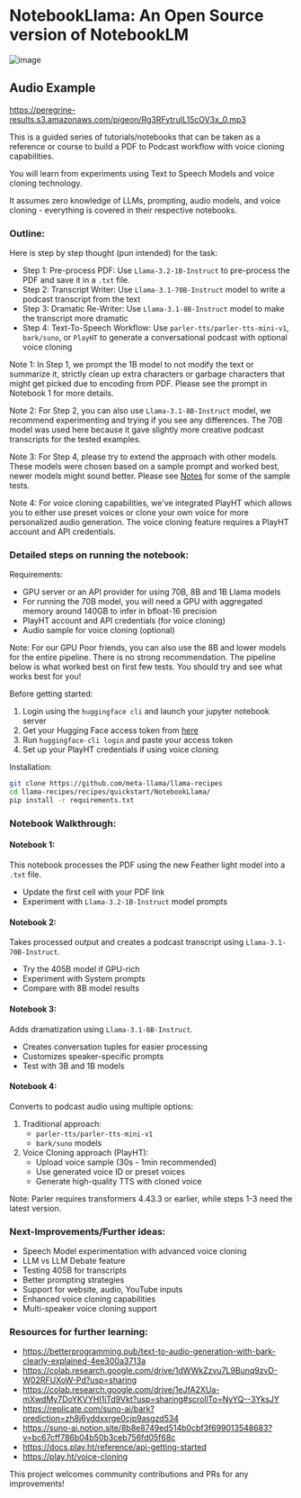 

# NotebookLlama: An Open Source version of NotebookLM

![image](https://github.com/user-attachments/assets/37296d45-f862-4a29-960f-4a1447a0da08)

## Audio Example
https://peregrine-results.s3.amazonaws.com/pigeon/Rg3RFytruIL15cOV3x_0.mp3

This is a guided series of tutorials/notebooks that can be taken as a reference or course to build a PDF to Podcast workflow with voice cloning capabilities. 

You will learn from experiments using Text to Speech Models and voice cloning technology.

It assumes zero knowledge of LLMs, prompting, audio models, and voice cloning - everything is covered in their respective notebooks.

### Outline:

Here is step by step thought (pun intended) for the task:

- Step 1: Pre-process PDF: Use `Llama-3.2-1B-Instruct` to pre-process the PDF and save it in a `.txt` file.
- Step 2: Transcript Writer: Use `Llama-3.1-70B-Instruct` model to write a podcast transcript from the text
- Step 3: Dramatic Re-Writer: Use `Llama-3.1-8B-Instruct` model to make the transcript more dramatic
- Step 4: Text-To-Speech Workflow: Use `parler-tts/parler-tts-mini-v1`, `bark/suno`, or `PlayHT` to generate a conversational podcast with optional voice cloning

Note 1: In Step 1, we prompt the 1B model to not modify the text or summarize it, strictly clean up extra characters or garbage characters that might get picked due to encoding from PDF. Please see the prompt in Notebook 1 for more details.

Note 2: For Step 2, you can also use `Llama-3.1-8B-Instruct` model, we recommend experimenting and trying if you see any differences. The 70B model was used here because it gave slightly more creative podcast transcripts for the tested examples.

Note 3: For Step 4, please try to extend the approach with other models. These models were chosen based on a sample prompt and worked best, newer models might sound better. Please see [Notes](./TTS_Notes.md) for some of the sample tests.

Note 4: For voice cloning capabilities, we've integrated PlayHT which allows you to either use preset voices or clone your own voice for more personalized audio generation. The voice cloning feature requires a PlayHT account and API credentials.

### Detailed steps on running the notebook:

Requirements: 
- GPU server or an API provider for using 70B, 8B and 1B Llama models
- For running the 70B model, you will need a GPU with aggregated memory around 140GB to infer in bfloat-16 precision
- PlayHT account and API credentials (for voice cloning)
- Audio sample for voice cloning (optional)

Note: For our GPU Poor friends, you can also use the 8B and lower models for the entire pipeline. There is no strong recommendation. The pipeline below is what worked best on first few tests. You should try and see what works best for you!

Before getting started:
1. Login using the `huggingface cli` and launch your jupyter notebook server
2. Get your Hugging Face access token from [here](https://huggingface.co/settings/tokens)
3. Run `huggingface-cli login` and paste your access token
4. Set up your PlayHT credentials if using voice cloning

Installation:
```bash
git clone https://github.com/meta-llama/llama-recipes
cd llama-recipes/recipes/quickstart/NotebookLlama/
pip install -r requirements.txt
```

### Notebook Walkthrough:

#### Notebook 1:
This notebook processes the PDF using the new Feather light model into a `.txt` file.
- Update the first cell with your PDF link
- Experiment with `Llama-3.2-1B-Instruct` model prompts

#### Notebook 2:
Takes processed output and creates a podcast transcript using `Llama-3.1-70B-Instruct`.
- Try the 405B model if GPU-rich
- Experiment with System prompts
- Compare with 8B model results

#### Notebook 3:
Adds dramatization using `Llama-3.1-8B-Instruct`.
- Creates conversation tuples for easier processing
- Customizes speaker-specific prompts
- Test with 3B and 1B models

#### Notebook 4:
Converts to podcast audio using multiple options:
1. Traditional approach:
   - `parler-tts/parler-tts-mini-v1`
   - `bark/suno` models
2. Voice Cloning approach (PlayHT):
   - Upload voice sample (30s - 1min recommended)
   - Use generated voice ID or preset voices
   - Generate high-quality TTS with cloned voice

Note: Parler requires transformers 4.43.3 or earlier, while steps 1-3 need the latest version.

### Next-Improvements/Further ideas:

- Speech Model experimentation with advanced voice cloning
- LLM vs LLM Debate feature
- Testing 405B for transcripts
- Better prompting strategies
- Support for website, audio, YouTube inputs
- Enhanced voice cloning capabilities
- Multi-speaker voice cloning support

### Resources for further learning:

- https://betterprogramming.pub/text-to-audio-generation-with-bark-clearly-explained-4ee300a3713a
- https://colab.research.google.com/drive/1dWWkZzvu7L9Bunq9zvD-W02RFUXoW-Pd?usp=sharing
- https://colab.research.google.com/drive/1eJfA2XUa-mXwdMy7DoYKVYHI1iTd9Vkt?usp=sharing#scrollTo=NyYQ--3YksJY
- https://replicate.com/suno-ai/bark?prediction=zh8j6yddxxrge0cjp9asgzd534
- https://suno-ai.notion.site/8b8e8749ed514b0cbf3f699013548683?v=bc67cff786b04b50b3ceb756fd05f68c
- https://docs.play.ht/reference/api-getting-started
- https://play.ht/voice-cloning

This project welcomes community contributions and PRs for any improvements!
